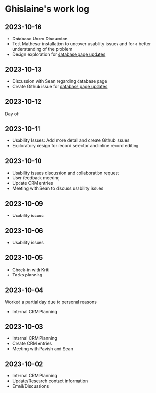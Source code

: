 # Ghislaine's work log

## 2023-10-16
- Database Users Discussion
- Test Mathesar installation to uncover usability issues and for a better understanding of the problem
- Design exploration for [database page updates](https://github.com/centerofci/mathesar/issues/3244)

## 2023-10-13
- Discussion with Sean regarding database page
- Create Github issue for [database page updates](https://github.com/centerofci/mathesar/issues/3244)

## 2023-10-12
Day off

## 2023-10-11
- Usability Issues: Add more detail and create Github Issues
- Exploratory design for record selector and inline record editing 

## 2023-10-10
- Usability issues discussion and collaboration request
- User feedback meeting
- Update CRM entries
- Meeting with Sean to discuss usability issues

## 2023-10-09

- Usability issues

## 2023-10-06

- Usability issues

## 2023-10-05
- Check-in with Kriti
- Tasks planning

## 2023-10-04
Worked a partial day due to personal reasons
- Internal CRM Planning

## 2023-10-03
- Internal CRM Planning
- Create CRM entries
- Meeting with Pavish and Sean

## 2023-10-02
- Internal CRM Planning
- Update/Research contact information
- Email/Discussions
